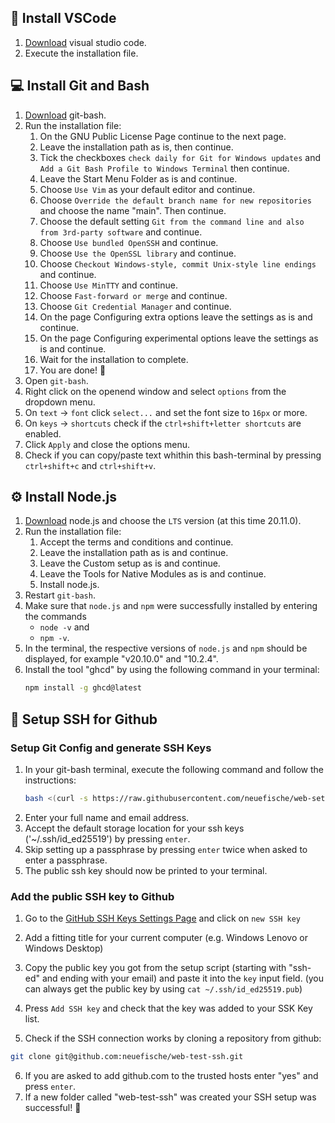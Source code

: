 ## 📝 Install VSCode

1. [Download](https://code.visualstudio.com/) visual studio code.
2. Execute the installation file.

## 💻 Install Git and Bash

1. [Download](https://gitforwindows.org) git-bash.
2. Run the installation file:
   1. On the GNU Public License Page continue to the next page.
   2. Leave the installation path as is, then continue.
   3. Tick the checkboxes `check daily for Git for Windows updates` and `Add a Git Bash Profile to Windows Terminal` then continue.
   4. Leave the Start Menu Folder as is and continue.
   5. Choose `Use Vim` as your default editor and continue.
   6. Choose `Override the default branch name for new repositories` and choose the name "main". Then continue.
   7. Choose the default setting `Git from the command line and also from 3rd-party software` and continue.
   8. Choose `Use bundled OpenSSH` and continue.
   9. Choose `Use the OpenSSL library` and continue.
   10. Choose `Checkout Windows-style, commit Unix-style line endings` and continue.
   11. Choose `Use MinTTY` and continue.
   12. Choose `Fast-forward or merge` and continue.
   13. Choose `Git Credential Manager` and continue.
   14. On the page Configuring extra options leave the settings as is and continue.
   15. On the page Configuring experimental options leave the settings as is and continue.
   16. Wait for the installation to complete.
   17. You are done! 🎉
3. Open `git-bash`.
4. Right click on the openend window and select `options` from the dropdown menu.
5. On `text` -> `font` click `select...` and set the font size to `16px` or more.
6. On `keys` -> `shortcuts` check if the `ctrl+shift+letter shortcuts` are enabled.
7. Click `Apply` and close the options menu.
8. Check if you can copy/paste text whithin this bash-terminal by pressing `ctrl+shift+c` and `ctrl+shift+v`.

## ⚙️ Install Node.js

1. [Download](https://nodejs.org/) node.js and choose the `LTS` version (at this time 20.11.0).
2. Run the installation file:
   1. Accept the terms and conditions and continue.
   2. Leave the installation path as is and continue.
   3. Leave the Custom setup as is and continue.
   4. Leave the Tools for Native Modules as is and continue.
   5. Install node.js.
3. Restart `git-bash`.
4. Make sure that `node.js` and `npm` were successfully installed by entering the commands
   - `node -v` and
   - `npm -v`.
5. In the terminal, the respective versions of `node.js` and `npm` should be displayed, for example "v20.10.0" and "10.2.4".
6. Install the tool "ghcd" by using the following command in your terminal:
   ```bash
   npm install -g ghcd@latest
   ```

## 🔐 Setup SSH for Github

### Setup Git Config and generate SSH Keys

1. In your git-bash terminal, execute the following command and follow the instructions:
   ```bash
   bash <(curl -s https://raw.githubusercontent.com/neuefische/web-setup/main/windows-ssh-setup.bash)
   ```
2. Enter your full name and email address.
3. Accept the default storage location for your ssh keys ('~/.ssh/id_ed25519') by pressing `enter`.
4. Skip setting up a passphrase by pressing `enter` twice when asked to enter a passphrase.
5. The public ssh key should now be printed to your terminal.

### Add the public SSH key to Github

1. Go to the [GitHub SSH Keys Settings Page](https://github.com/settings/keys) and click on `new SSH key`
2. Add a fitting title for your current computer (e.g. Windows Lenovo or Windows Desktop)

3. Copy the public key you got from the setup script (starting with "ssh-ed" and ending with your email) and paste it into the `key` input field. (you can always get the public key by using `cat ~/.ssh/id_ed25519.pub`)
4. Press `Add SSH key` and check that the key was added to your SSK Key list.
5. Check if the SSH connection works by cloning a repository from github:

```bash
git clone git@github.com:neuefische/web-test-ssh.git
```

6. If you are asked to add github.com to the trusted hosts enter "yes" and press `enter`.
7. If a new folder called "web-test-ssh" was created your SSH setup was successful! :tada:
